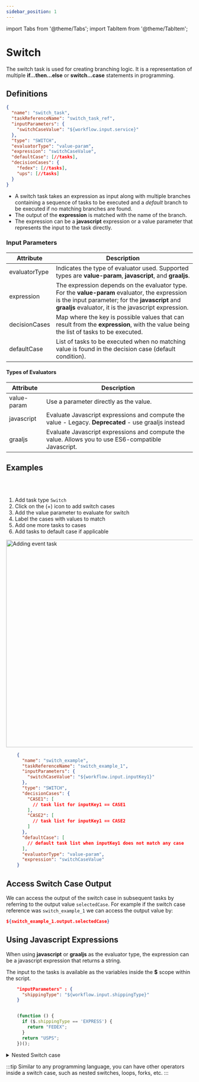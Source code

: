 ```yaml
---
sidebar_position: 1
---
```


import Tabs from '@theme/Tabs';
import TabItem from '@theme/TabItem';

# Switch 

The switch task is used for creating branching logic. It is a representation of multiple **if...then...else** or **switch...case** statements in programming.

## Definitions

```json
{
  "name": "switch_task",
  "taskReferenceName": "switch_task_ref",
  "inputParameters": {
    "switchCaseValue": "${workflow.input.service}"
  },
  "type": "SWITCH",
  "evaluatorType": "value-param",
  "expression": "switchCaseValue",
  "defaultCase": [//tasks],
  "decisionCases": {
    "fedex": [//tasks],
    "ups": [//tasks]
  }
}
```
* A switch task takes an expression as input along with multiple branches containing a sequence of tasks to be executed and a *default* branch to be executed if no matching branches are found.
* The output of the **expression** is matched with the name of the branch.
* The expression can be a **javascript** expression or a value parameter that represents the input to the task directly.

### Input Parameters

| Attribute     | Description                                                                                                                                                                                                |
| ------------- | ---------------------------------------------------------------------------------------------------------------------------------------------------------------------------------------------------------- |
| evaluatorType | Indicates the type of evaluator used. Supported types are **value-param**, **javascript**, and **graaljs**.                                                                                                |
| expression    | The expression depends on the evaluator type. For the **value-param** evaluator, the expression is the input parameter; for the **javascript** and **graaljs** evaluator, it is the javascript expression. |
| decisionCases | Map where the key is possible values that can result from the **expression**, with the value being the list of tasks to be executed.                                                                       |
| defaultCase   | List of tasks to be executed when no matching value is found in the decision case (default condition).                                                                                                         |

#### Types of Evaluators
| Attribute   | Description                                                                                           |
| ----------- |-------------------------------------------------------------------------------------------------------|
| value-param | Use a parameter directly as the value.                                                                |
| javascript  | Evaluate Javascript expressions and compute the value - Legacy.  __Deprecated__ - use graaljs instead |
| graaljs     | Evaluate Javascript expressions and compute the value. Allows you to use ES6-compatible Javascript.   |


## Examples

<Tabs>
<TabItem value="UI" label="UI" className="paddedContent">

<div className="row">
<div className="col col--4">

<br/>
<br/>

1. Add task type `Switch`
2. Click on the (+) icon to add switch cases
3. Add the value parameter to evaluate for switch
4. Label the cases with values to match 
5. Add one more tasks to cases
6. Add tasks to default case if applicable

</div>
<div className="col">
<div className="embed-loom-video">

<p><img src="/content/img/ui-guide-switch-task.png" alt="Adding event task" width="560" height="auto"/></p>

</div>
</div>
</div>



</TabItem>
 <TabItem value="JSON" label="JSON Example">

```json
    {
      "name": "switch_example",
      "taskReferenceName": "switch_example_1",
      "inputParameters": {
        "switchCaseValue": "${workflow.input.inputKey1}"
      },
      "type": "SWITCH",
      "decisionCases": {
        "CASE1": [
          // task list for inputKey1 == CASE1
        ],
        "CASE2": [
          // task list for inputKey1 == CASE2
        ]
      },
      "defaultCase": [
        // default task list when inputKey1 does not match any case
      ],
      "evaluatorType": "value-param",
      "expression": "switchCaseValue"
    }
```

</TabItem>
</Tabs>

## Access Switch Case Output
We can access the output of the switch case in subsequent tasks by referring to the output value `selectedCase`. 
For example if the switch case reference was `switch_example_1` we can access the output value by:

```json
${switch_example_1.output.selectedCase}
```


## Using Javascript Expressions

When using **javascript** or **graaljs** as the evaluator type, the expression can be a javascript expression that returns a string.

The input to the tasks is available as the variables inside the **$** scope within the script.

```json
    "inputParameters" : {
      "shippingType": "${workflow.input.shippingType}"
    }
```

```javascript

    (function () {
      if ($.shippingType == 'EXPRESS') {
        return "FEDEX";
      }
      return "USPS";
    })();

```

<details><summary>Nested Switch case</summary>
<p>
Switch task can be nested just like nested if...then...else.

```json
{
  "decisionCases": {
    "fedex": [//tasks],
    "ups": [
      {
        "taskType": "SWITCH",
        "expression": "$.deliveryType == 'same-day' ? 'same_day' : 'regular'",
        "decisionCases": {
            "same_day": [],
            "regular": [],
        }
      }
    ]
  }
}

```
</p>
</details>

:::tip
Similar to any programming language, you can have other operators inside a switch case, such as nested switches, loops, forks, etc.
:::